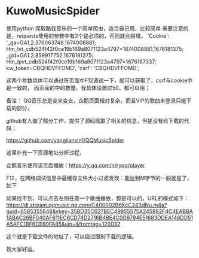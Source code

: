 # KuwoMusicSpider
使用python 爬取酷我音乐的一个简单爬虫，适合自己用，比较简单
需要注意的是，requests使用的参数中有2个是必须的，否则就会报错，
'Cookie': '_ga=GA1.2.376063748.1674008881; Hm_lvt_cdb524f42f0ce19b169a8071123a4797=1674008881,1676181375; _gid=GA1.2.859917752.1676181375; Hm_lpvt_cdb524f42f0ce19b169a8071123a4797=1676187337; kw_token=CBQHDVFFOMD',
 'csrf': 'CBQHDVFFOMD',
 
 这两个参数具体可以通过在页面中F12调试一下，就可以获取了，csrf与cookie中是一致的，
 而页面的中的数量，我具体设置过50，都可以用；
 
 备注：
 QQ音乐总是变来变去，企鹅页面相对复杂，而且VIP的歌曲未登录只能下载的部分，

github有人做了部分工作，提供了源码爬取了相关的信息，但是没有给下载的代码；

https://github.com/yangjianxin1/QQMusicSpider

这里补充一下资源地址分析过程，

企鹅音乐使用该页面播放：https://y.qq.com/n/ryqq/player

F12，在网络调试信息中最缓存文件大小过滤发现：能达到M字节的一般就是了，如下


如果找不到，可以点击左侧任意一个歌曲播放，都是可以的，URL的模式如下：
https://dl.stream.qqmusic.qq.com/C400002B6KcC243dNu.m4a?guid=6585355648&vkey=35BD35C627BEC49855575A245892F4C4EABBA1ABAC26BF040AF611EC6CD74D2716B4BE4C0D9794E51683DDEA148DD51A5AFC1BF6CE60FA85&uin=&fromtag=120032

这个就是下载文件的地址了，可以绕过限制下载的逻辑。

祝大家好运。

